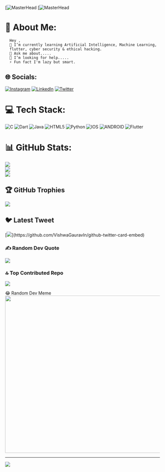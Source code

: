 [![MasterHead](https://digitaledgetech.in/images/Banner_03.gif)
[![MasterHead](https://media.tenor.com/sWQwKN-b5voAAAAM/hacked-you-have-been-hacked.gif)
# 💫 About Me:
      Hey ,
      🌱 I’m currently learning Artificial Intelligence, Machine Learning,     
      flutter, cyber security & ethical hacking.
      💬 Ask me about.....
      🤝 I’m looking for help.....
      ⚡ Fun fact I'm lazy but smart.


## 🌐 Socials:
[![Instagram](https://img.shields.io/badge/Instagram-%23E4405F.svg?logo=Instagram&logoColor=white)](https://instagram.com/https://www.instagram.com/_.dhanux/) [![LinkedIn](https://img.shields.io/badge/LinkedIn-%230077B5.svg?logo=linkedin&logoColor=white)](https://linkedin.com/in/https://www.linkedin.com/in/dhanush-p-5169a2254/) [![Twitter](https://img.shields.io/badge/Twitter-%231DA1F2.svg?logo=Twitter&logoColor=white)](https://twitter.com/https://twitter.com/thedhanush_) 

# 💻 Tech Stack:
![C](https://img.shields.io/badge/c-%2300599C.svg?style=for-the-badge&logo=c&logoColor=white) ![Dart](https://img.shields.io/badge/dart-%230175C2.svg?style=for-the-badge&logo=dart&logoColor=white) ![Java](https://img.shields.io/badge/java-%23ED8B00.svg?style=for-the-badge&logo=java&logoColor=white) ![HTML5](https://img.shields.io/badge/html5-%23E34F26.svg?style=for-the-badge&logo=html5&logoColor=white) ![Python](https://img.shields.io/badge/python-3670A0?style=for-the-badge&logo=python&logoColor=ffdd54) ![IOS](https://img.shields.io/badge/IOS-%2320232a.svg?style=for-the-badge&logo=apple&logoColor=white) ![ANDROID](https://img.shields.io/badge/android-%2320232a.svg?style=for-the-badge&logo=android&logoColor=%a4c639) ![Flutter](https://img.shields.io/badge/Flutter-%2302569B.svg?style=for-the-badge&logo=Flutter&logoColor=white)
# 📊 GitHub Stats:
![](https://github-readme-stats.vercel.app/api?username=Thedhanushp&theme=blue-green&hide_border=false&include_all_commits=true&count_private=true)<br/>
![](https://github-readme-streak-stats.herokuapp.com/?user=Thedhanushp&theme=blue-green&hide_border=false)<br/>
![](https://github-readme-stats.vercel.app/api/top-langs/?username=Thedhanushp&theme=blue-green&hide_border=false&include_all_commits=true&count_private=true&layout=compact)

## 🏆 GitHub Trophies
![](https://github-profile-trophy.vercel.app/?username=Thedhanushp&theme=matrix&no-frame=false&no-bg=false&margin-w=4)

## 🐦 Latest Tweet
[![](https://gtce.itsvg.in/api?username=https://twitter.com/thedhanush_)](https://github.com/VishwaGauravIn/github-twitter-card-embed)

### ✍️ Random Dev Quote
![](https://quotes-github-readme.vercel.app/api?type=horizontal&theme=radical)

### 🔝 Top Contributed Repo
![](https://github-contributor-stats.vercel.app/api?username=Thedhanushp&limit=5&theme=dark&combine_all_yearly_contributions=true)

😂 Random Dev Meme
<img src="https://rm.up.railway.app/" width="512px"/>

---
[![](https://visitcount.itsvg.in/api?id=Thedhanushp&icon=0&color=0)](https://visitcount.itsvg.in)

<!-- Proudly created with GPRM ( https://gprm.itsvg.in ) -->
